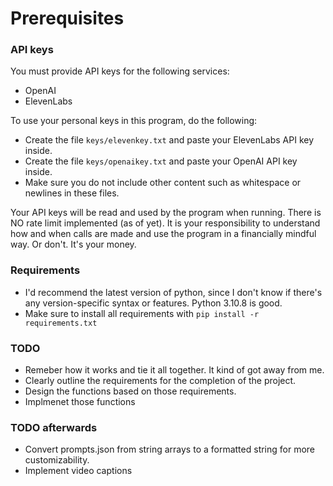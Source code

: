 # Prerequisites
### API keys
You must provide API keys for the following services:
- OpenAI
- ElevenLabs

To use your personal keys in this program, do the following:
- Create the file `keys/elevenkey.txt` and paste your ElevenLabs API key inside.
- Create the file `keys/openaikey.txt` and paste your OpenAI API key inside.
- Make sure you do not include other content such as whitespace or newlines in these files.

Your API keys will be read and used by the program when running. There is NO rate limit implemented (as of yet). It is your responsibility to understand how and when calls are made and use the program in a financially mindful way. Or don't. It's your money.

### Requirements
- I'd recommend the latest version of python, since I don't know if there's any version-specific syntax or features. Python 3.10.8 is good.
- Make sure to install all requirements with `pip install -r requirements.txt`

### TODO
- Remeber how it works and tie it all together. It kind of got away from me.
- Clearly outline the requirements for the completion of the project.
- Design the functions based on those requirements.
- Implmenet those functions

### TODO afterwards
- Convert prompts.json from string arrays to a formatted string for more customizability.
- Implement video captions